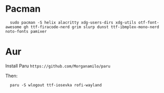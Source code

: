 # Pacman
```
  sudo pacman -S helix alacritty xdg-users-dirs xdg-utils otf-font-awesome gh ttf-firacode-nerd grim slurp dunst ttf-ibmplex-mono-nerd noto-fonts pamixer
```

# Aur
Install Paru `https://github.com/Morganamilo/paru`

Then:
```
  paru -S wlogout ttf-iosevka rofi-wayland
```
